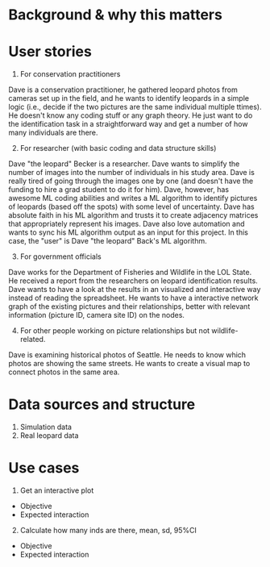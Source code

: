 # Background & why this matters

# User stories
1. For conservation practitioners

Dave is a conservation practitioner, he gathered leopard photos from cameras set up in the field, and he wants to identify leopards in a simple logic (i.e., decide if the two pictures are the same individual multiple ttimes). He doesn't know any coding stuff or any graph theory. He just want to do the identification task in a straightforward way and get a number of how many individuals are there.

2. For researcher (with basic coding and data structure skills)

Dave "the leopard" Becker is a researcher. Dave wants to simplify the number of images into the number of individuals in his study area. Dave is really tired of going through the images one by one (and doesn't have the funding to hire a grad student to do it for him). Dave, however, has awesome ML coding abilities and writes a ML algorithm to identify pictures of leopards (based off the spots) with some level of uncertainty. Dave has absolute faith in his ML algorithm and trusts it to create adjacency matrices that appropriately represent his images. Dave also love automation and wants to sync his ML algorithm output as an input for this project. In this case, the "user" is Dave "the leopard" Back's ML algorithm. 

3. For government officials

Dave works for the Department of Fisheries and Wildlife in the LOL State. He received a report from the researchers on leopard identification results. Dave wants to have a look at the results in an visualized and interactive way instead of reading the spreadsheet. He wants to have a interactive network graph of the existing pictures and their relationships, better with relevant information (picture ID, camera site ID) on the nodes.

4. For other people working on picture relationships but not wildlife-related.

Dave is examining historical photos of Seattle. He needs to know which photos are showing the same streets. He wants to create a visual map to connect photos in the same area.

# Data sources and structure
1. Simulation data
2. Real leopard data

# Use cases

1. Get an interactive plot
- Objective
- Expected interaction

2. Calculate how many inds are there, mean, sd, 95%CI
- Objective
- Expected interaction